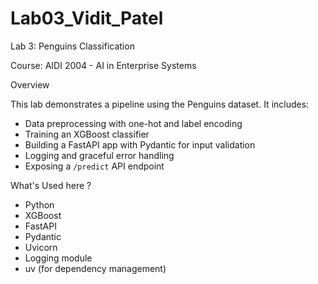 # Lab03_Vidit_Patel
Lab 3: Penguins Classification 
 
Course: AIDI 2004 - AI in Enterprise Systems  

Overview

This lab demonstrates a pipeline using the Penguins dataset. 
It includes:
- Data preprocessing with one-hot and label encoding
- Training an XGBoost classifier
- Building a FastAPI app with Pydantic for input validation
- Logging and graceful error handling
- Exposing a `/predict` API endpoint

What's Used here ?

- Python
- XGBoost
- FastAPI
- Pydantic
- Uvicorn
- Logging module
- uv (for dependency management)


